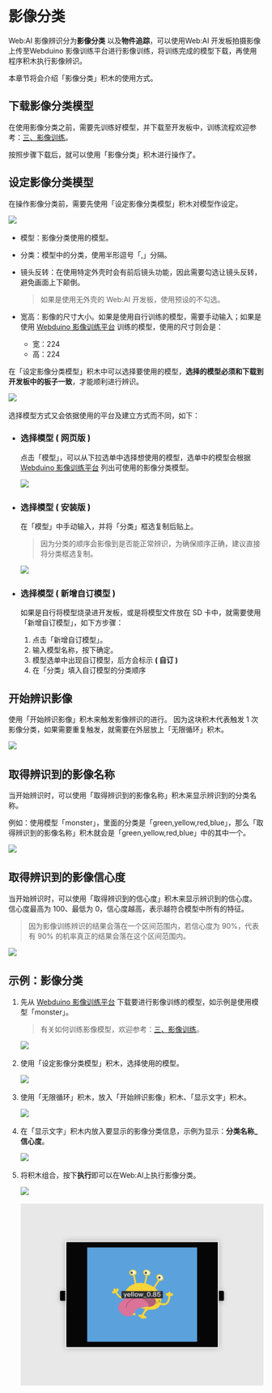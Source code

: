 

# 影像分类

Web:AI 影像辨识分为**影像分类** 以及**物件追踪**，可以使用Web:AI 开发板拍摄影像上传至Webduino 影像训练平台进行影像训练，将训练完成的模型下载，再使用程序积木执行影像辨识。

本章节将会介绍「影像分类」积木的使用方式。

## 下载影像分类模型

在使用影像分类之前，需要先训练好模型，并下载至开发板中，训练流程欢迎参考：[三、影像训练](https://bpi-steam.com/WebAI/zh/Train/Train.html)。

按照步骤下载后，就可以使用「影像分类」积木进行操作了。

## 设定影像分类模型

在操作影像分类前，需要先使用「设定影像分类模型」积木对模型作设定。

![](../../assets/images/upload_7b83f05b602f41f96f9afbfeda5b9abc.jpg)

- 模型：影像分类使用的模型。
- 分类：模型中的分类，使用半形逗号「,」分隔。
- 镜头反转：在使用特定外壳时会有前后镜头功能，因此需要勾选让镜头反转，避免画面上下颠倒。

    > 如果是使用无外壳的 Web:AI 开发板，使用预设的不勾选。
- 宽高：影像的尺寸大小。如果是使用自行训练的模型，需要手动输入；如果是使用 [Webduino 影像训练平台](https://vision.webduino.io/) 训练的模型，使用的尺寸则会是：
    - 宽：224
    - 高：224

在「设定影像分类模型」积木中可以选择要使用的模型，**选择的模型必须和下载到开发板中的板子一致**，才能顺利进行辨识。

![](../../assets/images/upload_b930030ac6820dee0c105ebbb8292520.png)

选择模型方式又会依据使用的平台及建立方式而不同，如下：

- ### 选择模型 ( 网页版 )

    点击「模型」，可以从下拉选单中选择想使用的模型，选单中的模型会根据 [Webduino 影像训练平台](https://vision.webduino.io/) 列出可使用的影像分类模型。

   ![](../../assets/images/upload_683d5d0a22f51326916f12ba15cf523f.png)

- ### 选择模型 ( 安装版 )

   在「模型」中手动输入，并将「分类」框选复制后贴上。

   > 因为分类的顺序会影像到是否能正常辨识，为确保顺序正确，建议直接将分类框选复制。

   ![](../../assets/images/upload_1e61f3f88871986aa8d9a891bb3977a1.jpg)

- ### 选择模型 ( 新增自订模型 )

   如果是自行将模型烧录进开发板，或是将模型文件放在 SD 卡中，就需要使用「新增自订模型」，如下方步骤：

   1. 点击「新增自订模型」。
   2. 输入模型名称，按下确定。
   3. 模型选单中出现自订模型，后方会标示 **( 自订 )**
   4. 在「分类」填入自订模型的分类顺序

## 开始辨识影像

使用「开始辨识影像」积木来触发影像辨识的进行。
因为这块积木代表触发 1 次影像分类，如果需要重复触发，就需要在外层放上「无限循环」积木。

![](../../assets/images/upload_f1c7a67a2875f34be15d895bb354182c.png)

## 取得辨识到的影像名称

当开始辨识时，可以使用「取得辨识到的影像名称」积木来显示辨识到的分类名称。

例如：使用模型「monster」，里面的分类是「green,yellow,red,blue」，那么「取得辨识到的影像名称」积木就会是「green,yellow,red,blue」中的其中一个。

![](../../assets/images/upload_9d457d5d878a8afca13c377475cff5b0.png)

## 取得辨识到的影像信心度

当开始辨识时，可以使用「取得辨识到的信心度」积木来显示辨识到的信心度。
信心度最高为 100、最低为 0，信心度越高，表示越符合模型中所有的特征。

> 因为影像训练辨识的结果会落在一个区间范围内，若信心度为 90%，代表有 90% 的机率真正的结果会落在这个区间范围内。

![](../../assets/images/upload_47b481159799efcfda48fd36fe831bbb.png)

## 示例：影像分类

1. 先从 [Webduino 影像训练平台](https://vision.webduino.io/) 下载要进行影像训练的模型，如示例是使用模型「monster」。

    > 有关如何训练影像模型，欢迎参考：[三、影像训练](https://bpi-steam.com/WebAI/zh/Train/Train.html)。

    ![](../../assets/images/upload_05e9f1e0bdcac076f5d9976ce9526294.jpg)

2. 使用「设定影像分类模型」积木，选择使用的模型。

    ![](../../assets/images/upload_537b21839bcd48b32795cd6e5418f789.jpg)

3. 使用「无限循环」积木，放入「开始辨识影像」积木、「显示文字」积木。

    ![](../../assets/images/upload_30a3966ae32fbd8f7c26d5cd0c503f06.jpg)

4. 在「显示文字」积木内放入要显示的影像分类信息，示例为显示：**分类名称_信心度**。

    ![](../../assets/images/upload_2239add9b2cfbb635f883fc21425971e.jpg)

5. 将积木组合，按下**执行**即可以在Web:AI上执行影像分类。

    ![](../../assets/images/upload_87abba90f956034aa9540ae021601d30.jpg)

    ![影像辨识结果](../../assets/images/upload_18ff3d4a326a6123cb54fb20940150f9.png)
